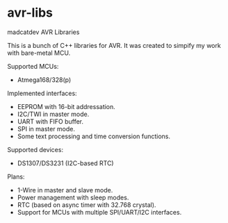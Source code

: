 # avr-libs
madcatdev AVR Libraries

This is a bunch of C++ libraries for AVR.
It was created to simpify my work with bare-metal MCU. 

Supported MCUs:
- Atmega168/328(p)

Implemented interfaces:
- EEPROM with 16-bit addressation.
- I2C/TWI in master mode.
- UART with FIFO buffer.
- SPI in master mode.
- Some text processing and time conversion functions.

Supported devices:
- DS1307/DS3231 (I2C-based RTC)

Plans:
- 1-Wire in master and slave mode.
- Power management with sleep modes.
- RTC (based on async timer with 32.768 crystal).
- Support for MCUs with multiple SPI/UART/I2C interfaces.
